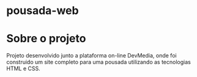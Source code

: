 # pousada-web

# Sobre o projeto

Projeto desenvolvido junto a plataforma on-line DevMedia, onde foi construido um site completo para uma pousada utilizando as tecnologias HTML e CSS. 



